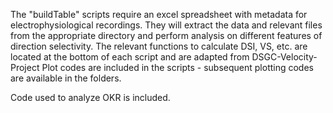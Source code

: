 The "buildTable" scripts require an excel spreadsheet with metadata for electrophysiological recordings. 
They will extract the data and relevant files from the appropriate directory and perform analysis on different features of direction selectivity.
The relevant functions to calculate DSI, VS, etc. are located at the bottom of each script and are adapted from DSGC-Velocity-Project
Plot codes are included in the scripts - subsequent plotting codes are available in the folders.

Code used to analyze OKR is included.
